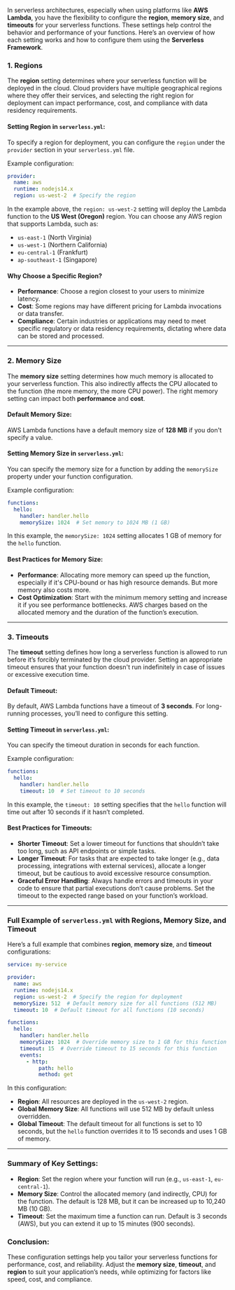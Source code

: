 In serverless architectures, especially when using platforms like **AWS Lambda**, you have the flexibility to configure the **region**, **memory size**, and **timeouts** for your serverless functions. These settings help control the behavior and performance of your functions. Here’s an overview of how each setting works and how to configure them using the **Serverless Framework**.

### 1. **Regions**
The **region** setting determines where your serverless function will be deployed in the cloud. Cloud providers have multiple geographical regions where they offer their services, and selecting the right region for deployment can impact performance, cost, and compliance with data residency requirements.

#### **Setting Region in `serverless.yml`**:
To specify a region for deployment, you can configure the `region` under the `provider` section in your `serverless.yml` file.

Example configuration:

```yaml
provider:
  name: aws
  runtime: nodejs14.x
  region: us-west-2  # Specify the region
```

In the example above, the `region: us-west-2` setting will deploy the Lambda function to the **US West (Oregon)** region. You can choose any AWS region that supports Lambda, such as:
- `us-east-1` (North Virginia)
- `us-west-1` (Northern California)
- `eu-central-1` (Frankfurt)
- `ap-southeast-1` (Singapore)

#### Why Choose a Specific Region?
- **Performance**: Choose a region closest to your users to minimize latency.
- **Cost**: Some regions may have different pricing for Lambda invocations or data transfer.
- **Compliance**: Certain industries or applications may need to meet specific regulatory or data residency requirements, dictating where data can be stored and processed.

---

### 2. **Memory Size**
The **memory size** setting determines how much memory is allocated to your serverless function. This also indirectly affects the CPU allocated to the function (the more memory, the more CPU power). The right memory setting can impact both **performance** and **cost**.

#### **Default Memory Size**:
AWS Lambda functions have a default memory size of **128 MB** if you don't specify a value.

#### **Setting Memory Size in `serverless.yml`**:
You can specify the memory size for a function by adding the `memorySize` property under your function configuration.

Example configuration:

```yaml
functions:
  hello:
    handler: handler.hello
    memorySize: 1024  # Set memory to 1024 MB (1 GB)
```

In this example, the `memorySize: 1024` setting allocates 1 GB of memory for the `hello` function.

#### Best Practices for Memory Size:
- **Performance**: Allocating more memory can speed up the function, especially if it's CPU-bound or has high resource demands. But more memory also costs more.
- **Cost Optimization**: Start with the minimum memory setting and increase it if you see performance bottlenecks. AWS charges based on the allocated memory and the duration of the function’s execution.
  
---

### 3. **Timeouts**
The **timeout** setting defines how long a serverless function is allowed to run before it’s forcibly terminated by the cloud provider. Setting an appropriate timeout ensures that your function doesn't run indefinitely in case of issues or excessive execution time.

#### **Default Timeout**:
By default, AWS Lambda functions have a timeout of **3 seconds**. For long-running processes, you’ll need to configure this setting.

#### **Setting Timeout in `serverless.yml`**:
You can specify the timeout duration in seconds for each function.

Example configuration:

```yaml
functions:
  hello:
    handler: handler.hello
    timeout: 10  # Set timeout to 10 seconds
```

In this example, the `timeout: 10` setting specifies that the `hello` function will time out after 10 seconds if it hasn’t completed.

#### Best Practices for Timeouts:
- **Shorter Timeout**: Set a lower timeout for functions that shouldn’t take too long, such as API endpoints or simple tasks.
- **Longer Timeout**: For tasks that are expected to take longer (e.g., data processing, integrations with external services), allocate a longer timeout, but be cautious to avoid excessive resource consumption.
- **Graceful Error Handling**: Always handle errors and timeouts in your code to ensure that partial executions don’t cause problems. Set the timeout to the expected range based on your function’s workload.

---

### Full Example of `serverless.yml` with Regions, Memory Size, and Timeout

Here’s a full example that combines **region**, **memory size**, and **timeout** configurations:

```yaml
service: my-service

provider:
  name: aws
  runtime: nodejs14.x
  region: us-west-2  # Specify the region for deployment
  memorySize: 512  # Default memory size for all functions (512 MB)
  timeout: 10  # Default timeout for all functions (10 seconds)

functions:
  hello:
    handler: handler.hello
    memorySize: 1024  # Override memory size to 1 GB for this function
    timeout: 15  # Override timeout to 15 seconds for this function
    events:
      - http:
          path: hello
          method: get
```

In this configuration:
- **Region**: All resources are deployed in the `us-west-2` region.
- **Global Memory Size**: All functions will use 512 MB by default unless overridden.
- **Global Timeout**: The default timeout for all functions is set to 10 seconds, but the `hello` function overrides it to 15 seconds and uses 1 GB of memory.

---

### Summary of Key Settings:

- **Region**: Set the region where your function will run (e.g., `us-east-1`, `eu-central-1`).
- **Memory Size**: Control the allocated memory (and indirectly, CPU) for the function. The default is 128 MB, but it can be increased up to 10,240 MB (10 GB).
- **Timeout**: Set the maximum time a function can run. Default is 3 seconds (AWS), but you can extend it up to 15 minutes (900 seconds).

### Conclusion:
These configuration settings help you tailor your serverless functions for performance, cost, and reliability. Adjust the **memory size**, **timeout**, and **region** to suit your application’s needs, while optimizing for factors like speed, cost, and compliance.

